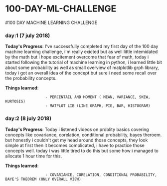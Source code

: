 # 100-DAY-ML-CHALLENGE
#100 DAY MACHINE LEARNING CHALLENGE 

### day:1 (7 july 2018)
  
 
 **Today's Progress**: I've successfully completed my first day of the 100 day machine learning challenge, i'm really exicted but as well  little intemidated by the math but i hope excitement overcome that fear of math, today i started following the tutorial of machine learning in python, i learned little bit about some probability as well as small overview of matplotlib grph library, today i got an overall idea of the concept but sure i need some recall over the probability concepts. 

 **Things learned**: 
                      
                      - PERCENTAIL AND MOMENT ( MEAN, VARIANCE, SKEW, KURTOSIS)
                      - MATPLOT LIB (LINE GRAPH, PIE, BAR, HISTOGRAM)
 
 ### day:2 (8 july 2018)
  
 
 **Today's Progress**: Today i listened videos on problity basics covering concepts like covariance, corelation, conditional probability, bayes theroem. but honestly i couldn't get my head around those concepts, they look simple at first then it becomes complicated, i have to practice those concepts well. today i was little tired to do this but some how i managed to allocate 1 hour time for this.

 **Things learned**: 
                      
                      - COVARIANCE, CORELATION, CONDITIONAL PROBABILITY, BAYE'S THEOREM (ONLY OVERALL VIEW)
                      
                      
